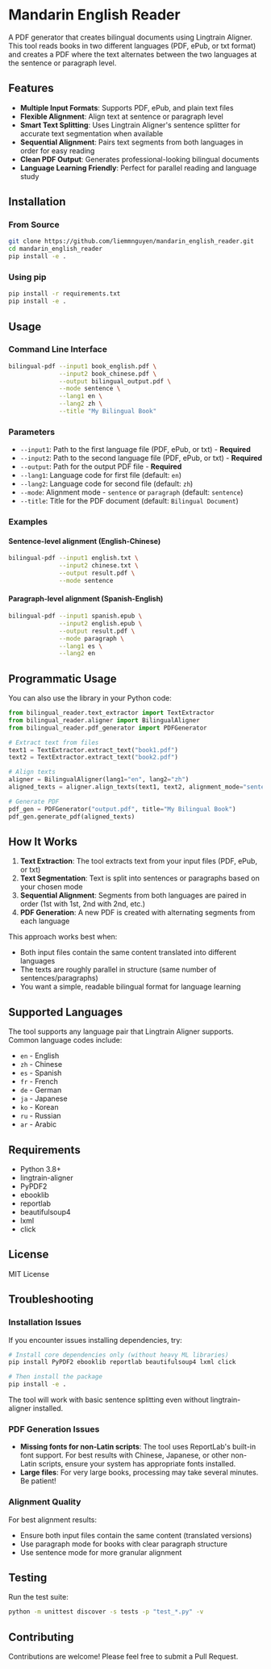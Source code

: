 # Mandarin English Reader

A PDF generator that creates bilingual documents using Lingtrain Aligner. This tool reads books in two different languages (PDF, ePub, or txt format) and creates a PDF where the text alternates between the two languages at the sentence or paragraph level.

## Features

- **Multiple Input Formats**: Supports PDF, ePub, and plain text files
- **Flexible Alignment**: Align text at sentence or paragraph level
- **Smart Text Splitting**: Uses Lingtrain Aligner's sentence splitter for accurate text segmentation when available
- **Sequential Alignment**: Pairs text segments from both languages in order for easy reading
- **Clean PDF Output**: Generates professional-looking bilingual documents
- **Language Learning Friendly**: Perfect for parallel reading and language study

## Installation

### From Source

```bash
git clone https://github.com/liemmnguyen/mandarin_english_reader.git
cd mandarin_english_reader
pip install -e .
```

### Using pip

```bash
pip install -r requirements.txt
pip install -e .
```

## Usage

### Command Line Interface

```bash
bilingual-pdf --input1 book_english.pdf \
              --input2 book_chinese.pdf \
              --output bilingual_output.pdf \
              --mode sentence \
              --lang1 en \
              --lang2 zh \
              --title "My Bilingual Book"
```

### Parameters

- `--input1`: Path to the first language file (PDF, ePub, or txt) - **Required**
- `--input2`: Path to the second language file (PDF, ePub, or txt) - **Required**
- `--output`: Path for the output PDF file - **Required**
- `--lang1`: Language code for first file (default: `en`)
- `--lang2`: Language code for second file (default: `zh`)
- `--mode`: Alignment mode - `sentence` or `paragraph` (default: `sentence`)
- `--title`: Title for the PDF document (default: `Bilingual Document`)

### Examples

#### Sentence-level alignment (English-Chinese)

```bash
bilingual-pdf --input1 english.txt \
              --input2 chinese.txt \
              --output result.pdf \
              --mode sentence
```

#### Paragraph-level alignment (Spanish-English)

```bash
bilingual-pdf --input1 spanish.epub \
              --input2 english.epub \
              --output result.pdf \
              --mode paragraph \
              --lang1 es \
              --lang2 en
```

## Programmatic Usage

You can also use the library in your Python code:

```python
from bilingual_reader.text_extractor import TextExtractor
from bilingual_reader.aligner import BilingualAligner
from bilingual_reader.pdf_generator import PDFGenerator

# Extract text from files
text1 = TextExtractor.extract_text("book1.pdf")
text2 = TextExtractor.extract_text("book2.pdf")

# Align texts
aligner = BilingualAligner(lang1="en", lang2="zh")
aligned_texts = aligner.align_texts(text1, text2, alignment_mode="sentence")

# Generate PDF
pdf_gen = PDFGenerator("output.pdf", title="My Bilingual Book")
pdf_gen.generate_pdf(aligned_texts)
```

## How It Works

1. **Text Extraction**: The tool extracts text from your input files (PDF, ePub, or txt)
2. **Text Segmentation**: Text is split into sentences or paragraphs based on your chosen mode
3. **Sequential Alignment**: Segments from both languages are paired in order (1st with 1st, 2nd with 2nd, etc.)
4. **PDF Generation**: A new PDF is created with alternating segments from each language

This approach works best when:
- Both input files contain the same content translated into different languages
- The texts are roughly parallel in structure (same number of sentences/paragraphs)
- You want a simple, readable bilingual format for language learning

## Supported Languages

The tool supports any language pair that Lingtrain Aligner supports. Common language codes include:

- `en` - English
- `zh` - Chinese
- `es` - Spanish
- `fr` - French
- `de` - German
- `ja` - Japanese
- `ko` - Korean
- `ru` - Russian
- `ar` - Arabic

## Requirements

- Python 3.8+
- lingtrain-aligner
- PyPDF2
- ebooklib
- reportlab
- beautifulsoup4
- lxml
- click

## License

MIT License

## Troubleshooting

### Installation Issues

If you encounter issues installing dependencies, try:

```bash
# Install core dependencies only (without heavy ML libraries)
pip install PyPDF2 ebooklib reportlab beautifulsoup4 lxml click

# Then install the package
pip install -e .
```

The tool will work with basic sentence splitting even without lingtrain-aligner installed.

### PDF Generation Issues

- **Missing fonts for non-Latin scripts**: The tool uses ReportLab's built-in font support. For best results with Chinese, Japanese, or other non-Latin scripts, ensure your system has appropriate fonts installed.
- **Large files**: For very large books, processing may take several minutes. Be patient!

### Alignment Quality

For best alignment results:
- Ensure both input files contain the same content (translated versions)
- Use paragraph mode for books with clear paragraph structure
- Use sentence mode for more granular alignment

## Testing

Run the test suite:

```bash
python -m unittest discover -s tests -p "test_*.py" -v
```

## Contributing

Contributions are welcome! Please feel free to submit a Pull Request.